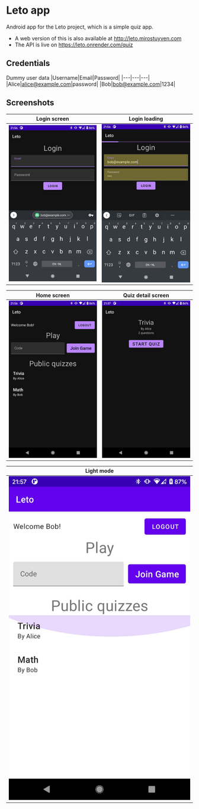 # Leto app
Android app for the Leto project, which is a simple quiz app.

* A web version of this is also available at http://leto.mirostuyven.com
* The API is live on https://leto.onrender.com/quiz

## Credentials
Dummy user data
|Username|Email|Password|
|---|---|---|
|Alice|alice@example.com|password|
|Bob|bob@example.com|1234|

## Screenshots
|Login screen|Login loading|
|---|---|
|![](images/login.jpg)|![](images/login_loading.jpg)|

|Home screen|Quiz detail screen|
|---|---|
|![](images/home.jpg)|![](images/quiz_detail.jpg)

|Light mode|
|---|
|![](images/home_light.jpg)|
